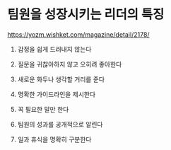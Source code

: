 # 팀원을 성장시키는 리더의 특징

https://yozm.wishket.com/magazine/detail/2178/

1. 감정을 쉽게 드러내지 않는다

2. 질문을 귀찮아하지 않고 오히려 좋아한다

3. 새로운 화두나 생각할 거리를 준다

4. 명확한 가이드라인을 제시한다

5. 꼭 필요한 말만 한다

6. 팀원의 성과를 공개적으로 알린다

7. 일과 휴식을 명확히 구분한다
